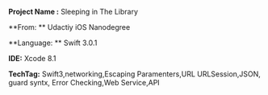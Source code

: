 
**Project Name :**  Sleeping in The Library

**From: ** Udactiy iOS Nanodegree

**Language: ** Swift 3.0.1

**IDE:** Xcode 8.1

**TechTag:** Swift3,networking,Escaping Paramenters,URL URLSession,JSON, guard syntx, Error Checking,Web Service,API
